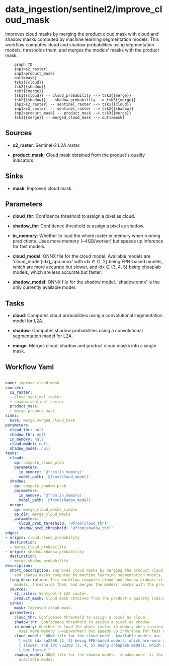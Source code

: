 # data_ingestion/sentinel2/improve_cloud_mask

Improves cloud masks by merging the product cloud mask with cloud and shadow masks computed by machine learning segmentation models. This workflow computes cloud and shadow probabilities using segmentation models, thresholds them, and merges the models' masks with the product mask.

```{mermaid}
    graph TD
    inp1>s2_raster]
    inp2>product_mask]
    out1>mask]
    tsk1{{cloud}}
    tsk2{{shadow}}
    tsk3{{merge}}
    tsk1{{cloud}} -- cloud_probability --> tsk3{{merge}}
    tsk2{{shadow}} -- shadow_probability --> tsk3{{merge}}
    inp1>s2_raster] -- sentinel_raster --> tsk1{{cloud}}
    inp1>s2_raster] -- sentinel_raster --> tsk2{{shadow}}
    inp2>product_mask] -- product_mask --> tsk3{{merge}}
    tsk3{{merge}} -- merged_cloud_mask --> out1>mask]
```

## Sources

- **s2_raster**: Sentinel-2 L2A raster.

- **product_mask**: Cloud mask obtained from the product's quality indicators.

## Sinks

- **mask**: Improved cloud mask.

## Parameters

- **cloud_thr**: Confidence threshold to assign a pixel as cloud.

- **shadow_thr**: Confidence threshold to assign a pixel as shadow.

- **in_memory**: Whether to load the whole raster in memory when running predictions. Uses more memory (~4GB/worker) but speeds up inference for fast models.

- **cloud_model**: ONNX file for the cloud model. Available models are 'cloud_model{idx}_cpu.onnx' with idx ∈ {1, 2} being FPN-based models, which are more accurate but slower, and idx ∈ {3, 4, 5} being cheaplab models, which are less accurate but faster.

- **shadow_model**: ONNX file for the shadow model. 'shadow.onnx' is the only currently available model.

## Tasks

- **cloud**: Computes cloud probabilities using a convolutional segmentation model for L2A.

- **shadow**: Computes shadow probabilities using a convolutional segmentation model for L2A.

- **merge**: Merges cloud, shadow and product cloud masks into a single mask.

## Workflow Yaml

```yaml

name: improve_cloud_mask
sources:
  s2_raster:
  - cloud.sentinel_raster
  - shadow.sentinel_raster
  product_mask:
  - merge.product_mask
sinks:
  mask: merge.merged_cloud_mask
parameters:
  cloud_thr: null
  shadow_thr: null
  in_memory: null
  cloud_model: null
  shadow_model: null
tasks:
  cloud:
    op: compute_cloud_prob
    parameters:
      in_memory: '@from(in_memory)'
      model_path: '@from(cloud_model)'
  shadow:
    op: compute_shadow_prob
    parameters:
      in_memory: '@from(in_memory)'
      model_path: '@from(shadow_model)'
  merge:
    op: merge_cloud_masks_simple
    op_dir: merge_cloud_masks
    parameters:
      cloud_prob_threshold: '@from(cloud_thr)'
      shadow_prob_threshold: '@from(shadow_thr)'
edges:
- origin: cloud.cloud_probability
  destination:
  - merge.cloud_probability
- origin: shadow.shadow_probability
  destination:
  - merge.shadow_probability
description:
  short_description: Improves cloud masks by merging the product cloud mask with cloud
    and shadow masks computed by machine learning segmentation models.
  long_description: This workflow computes cloud and shadow probabilities using segmentation
    models, thresholds them, and merges the models' masks with the product mask.
  sources:
    s2_raster: Sentinel-2 L2A raster.
    product_mask: Cloud mask obtained from the product's quality indicators.
  sinks:
    mask: Improved cloud mask.
  parameters:
    cloud_thr: Confidence threshold to assign a pixel as cloud.
    shadow_thr: Confidence threshold to assign a pixel as shadow.
    in_memory: Whether to load the whole raster in memory when running predictions.
      Uses more memory (~4GB/worker) but speeds up inference for fast models.
    cloud_model: "ONNX file for the cloud model. Available models are 'cloud_model{idx}_cpu.onnx'\
      \ with idx \u2208 {1, 2} being FPN-based models, which are more accurate but\
      \ slower, and idx \u2208 {3, 4, 5} being cheaplab models, which are less accurate\
      \ but faster."
    shadow_model: ONNX file for the shadow model. 'shadow.onnx' is the only currently
      available model.


```